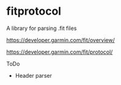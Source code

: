 # fitprotocol
A library for parsing .fit files

https://developer.garmin.com/fit/overview/

https://developer.garmin.com/fit/protocol/

ToDo
- Header parser

